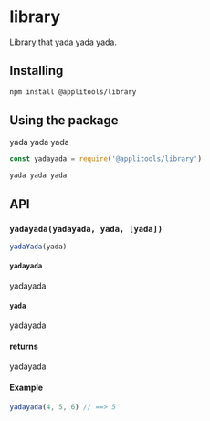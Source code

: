 # library

Library that yada yada yada.

## Installing

```sh
npm install @applitools/library
```

## Using the package

yada yada yada

```js
const yadayada = require('@applitools/library')

yada yada yada
```

## API

### `yadayada(yadayada, yada, [yada])`

```js
yadaYada(yada)
```

#### `yadayada`

yadayada

#### `yada`

yadayada

#### returns

yadayada

#### Example

```js
yadayada(4, 5, 6) // ==> 5
```
